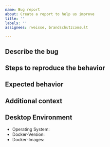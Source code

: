 ```yaml
---
name: Bug report
about: Create a report to help us improve
title: ''
labels: ''
assignees: rweisse, brandschutzconsult

---
```


## Describe the bug
<!-- A clear and concise description of what the bug is. -->

## Steps to reproduce the behavior
<!--
1. Go to '...'
2. Click on '....'
3. Scroll down to '....'
4. See error
-->

## Expected behavior
<!-- A clear and concise description of what you expected to happen. -->

## Additional context
<!-- Add any other context about the problem here. -->

## Desktop Environment
- Operating System: <!-- e.g. Windows 10 Pro (v. 1803 / 1809 / 1903 / 1909 / ... ) / Linux (Distribution + Version) / Mac OS Mojave -->
- Docker-Version: <!-- run `docker -v` and paste it here -->
- Docker-Images: <!-- run `docker images openbcl/fds` and paste it here -->
